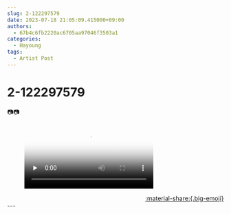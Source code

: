 ```yaml
---
slug: 2-122297579
date: 2023-07-18 21:05:09.415000+09:00
authors:
  - 67b4c6fb2220ac6705aa97046f3503a1
categories:
  - Hayoung
tags:
  - Artist Post
---
```


# 2-122297579

<div class="post-container" markdown="1">
<div class="content-container md-sidebar__scrollwrap" markdown="1">

📷📷

<figure markdown="1">
<video controls="controls" preload="none" poster="/assets/videos/weverse_1-525819-thumb.jpg">
<source src="/assets/videos/weverse_1-525819.mp4#t=1" type="video/mp4">
Your browser does not support the video tag.
</video>
</figure>


</div>
</div>

<div style="text-align: right;" markdown="1">
<a href="https://weverse.io/fromis9/artist/2-122297579" style="text-align: right;">:material-share:{.big-emoji}</a>
</div>
---
